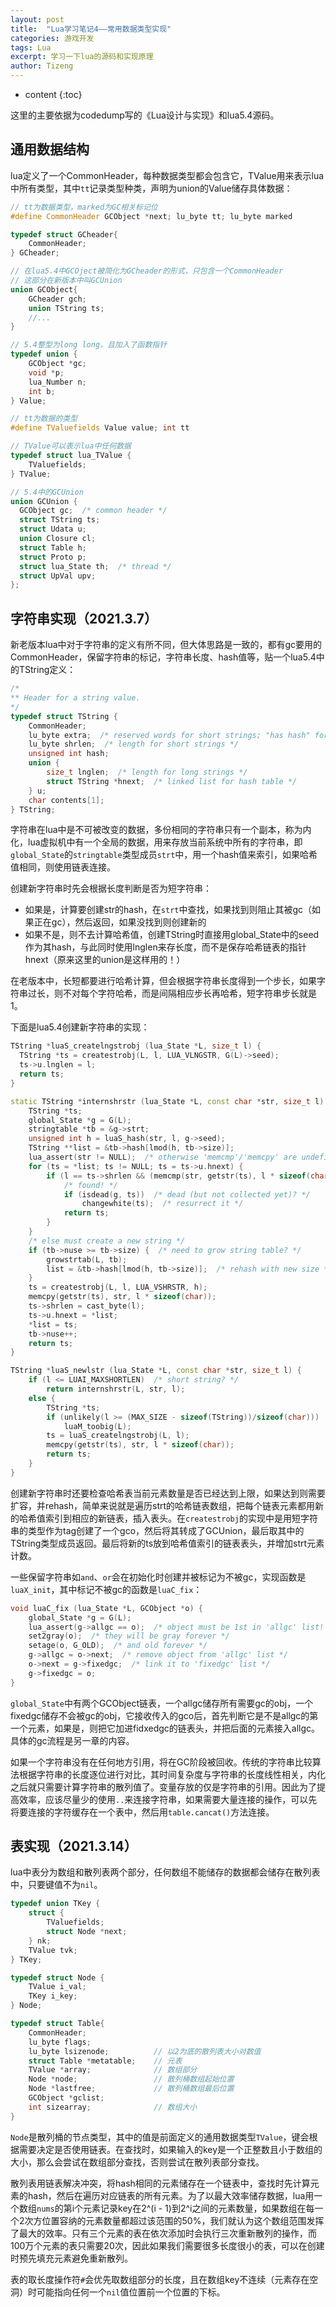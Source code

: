 ```yaml
---
layout: post
title:  "Lua学习笔记4——常用数据类型实现"
categories: 游戏开发
tags: Lua
excerpt: 学习一下lua的源码和实现原理
author: Tizeng
---
```


* content
{:toc}

这里的主要依据为codedump写的《Lua设计与实现》和lua5.4源码。

## 通用数据结构

lua定义了一个CommonHeader，每种数据类型都会包含它，TValue用来表示lua中所有类型，其中`tt`记录类型种类，声明为union的Value储存具体数据：

```c++
// tt为数据类型，marked为GC相关标记位
#define CommonHeader GCObject *next; lu_byte tt; lu_byte marked 

typedef struct GCheader{
    CommonHeader;
} GCheader;

// 在lua5.4中GCOject被简化为GCheader的形式，只包含一个CommonHeader
// 这部分在新版本中叫GCUnion
union GCObject{
    GCheader gch;
    union TString ts;
    //...
}

// 5.4整型为long long，且加入了函数指针
typedef union {
    GCObject *gc;
    void *p;
    lua_Number n;
    int b;
} Value;

// tt为数据的类型
#define TValuefields Value value; int tt

// TValue可以表示lua中任何数据
typedef struct lua_TValue {
    TValuefields;
} TValue;

// 5.4中的GCUnion
union GCUnion {
  GCObject gc;  /* common header */
  struct TString ts;
  struct Udata u;
  union Closure cl;
  struct Table h;
  struct Proto p;
  struct lua_State th;  /* thread */
  struct UpVal upv;
};
```

## 字符串实现（2021.3.7）

新老版本lua中对于字符串的定义有所不同，但大体思路是一致的，都有gc要用的CommonHeader，保留字符串的标记，字符串长度、hash值等，贴一个lua5.4中的TString定义：

```c++
/*
** Header for a string value.
*/
typedef struct TString {
    CommonHeader;
    lu_byte extra;  /* reserved words for short strings; "has hash" for longs */
    lu_byte shrlen;  /* length for short strings */
    unsigned int hash;
    union {
        size_t lnglen;  /* length for long strings */
        struct TString *hnext;  /* linked list for hash table */
    } u;
    char contents[1];
} TString;
```

字符串在lua中是不可被改变的数据，多份相同的字符串只有一个副本，称为内化，lua虚拟机中有一个全局的数据，用来存放当前系统中所有的字符串，即`global_State`的`stringtable`类型成员`strt`中，用一个hash值来索引，如果哈希值相同，则使用链表连接。

创建新字符串时先会根据长度判断是否为短字符串：

- 如果是，计算要创建str的hash，在`strt`中查找，如果找到则阻止其被gc（如果正在gc），然后返回，如果没找到则创建新的
- 如果不是，则不去计算哈希值，创建TString时直接用global_State中的seed作为其hash，与此同时使用lnglen来存长度，而不是保存哈希链表的指针hnext（原来这里的union是这样用的！）

在老版本中，长短都要进行哈希计算，但会根据字符串长度得到一个步长，如果字符串过长，则不对每个字符哈希，而是间隔相应步长再哈希，短字符串步长就是1。
 
下面是lua5.4创建新字符串的实现：

```c++
TString *luaS_createlngstrobj (lua_State *L, size_t l) {
  TString *ts = createstrobj(L, l, LUA_VLNGSTR, G(L)->seed);
  ts->u.lnglen = l;
  return ts;
}

static TString *internshrstr (lua_State *L, const char *str, size_t l) {
    TString *ts;
    global_State *g = G(L);
    stringtable *tb = &g->strt;
    unsigned int h = luaS_hash(str, l, g->seed);
    TString **list = &tb->hash[lmod(h, tb->size)];
    lua_assert(str != NULL);  /* otherwise 'memcmp'/'memcpy' are undefined */
    for (ts = *list; ts != NULL; ts = ts->u.hnext) {
        if (l == ts->shrlen && (memcmp(str, getstr(ts), l * sizeof(char)) == 0)) {
            /* found! */
            if (isdead(g, ts))  /* dead (but not collected yet)? */
                changewhite(ts);  /* resurrect it */
            return ts;
        }
    }
    /* else must create a new string */
    if (tb->nuse >= tb->size) {  /* need to grow string table? */
        growstrtab(L, tb);
        list = &tb->hash[lmod(h, tb->size)];  /* rehash with new size */
    }
    ts = createstrobj(L, l, LUA_VSHRSTR, h);
    memcpy(getstr(ts), str, l * sizeof(char));
    ts->shrlen = cast_byte(l);
    ts->u.hnext = *list;
    *list = ts;
    tb->nuse++;
    return ts;
}

TString *luaS_newlstr (lua_State *L, const char *str, size_t l) {
    if (l <= LUAI_MAXSHORTLEN)  /* short string? */
        return internshrstr(L, str, l);
    else {
        TString *ts;
        if (unlikely(l >= (MAX_SIZE - sizeof(TString))/sizeof(char)))
            luaM_toobig(L);
        ts = luaS_createlngstrobj(L, l);
        memcpy(getstr(ts), str, l * sizeof(char));
        return ts;
    }
}
```

创建新字符串时还要检查哈希表当前元素数量是否已经达到上限，如果达到则需要扩容，并rehash，简单来说就是遍历strt的哈希链表数组，把每个链表元素都用新的哈希值索引到相应的新链表，插入表头。在`createstrobj`的实现中是用短字符串的类型作为tag创建了一个gco，然后将其转成了GCUnion，最后取其中的TString类型成员返回。最后将新的ts放到哈希值索引的链表表头，并增加strt元素计数。

一些保留字符串如`and`、`or`会在初始化时创建并被标记为不被gc，实现函数是`luaX_init`，其中标记不被gc的函数是`luaC_fix`：

```c++
void luaC_fix (lua_State *L, GCObject *o) {
    global_State *g = G(L);
    lua_assert(g->allgc == o);  /* object must be 1st in 'allgc' list! */
    set2gray(o);  /* they will be gray forever */
    setage(o, G_OLD);  /* and old forever */
    g->allgc = o->next;  /* remove object from 'allgc' list */
    o->next = g->fixedgc;  /* link it to 'fixedgc' list */
    g->fixedgc = o;
}
```

`global_State`中有两个GCObject链表，一个allgc储存所有需要gc的obj，一个fixedgc储存不会被gc的obj，它接收传入的gco后，首先判断它是不是allgc的第一个元素，如果是，则把它加进fidxedgc的链表头，并把后面的元素接入allgc。具体的gc流程是另一章的内容。

如果一个字符串没有在任何地方引用，将在GC阶段被回收。传统的字符串比较算法根据字符串的长度逐位进行对比，其时间复杂度与字符串的长度线性相关，内化之后就只需要计算字符串的散列值了。变量存放的仅是字符串的引用。因此为了提高效率，应该尽量少的使用`..`来连接字符串，如果需要大量连接的操作，可以先将要连接的字符缓存在一个表中，然后用`table.cancat()`方法连接。

## 表实现（2021.3.14）

lua中表分为数组和散列表两个部分，任何数组不能储存的数据都会储存在散列表中，只要键值不为`nil`。

```c++
typedef union TKey {
    struct {
        TValuefields;
        struct Node *next;
    } nk;
    TValue tvk;
} TKey;

typedef struct Node {
    TValue i_val;
    TKey i_key;
} Node;

typedef struct Table{
    CommonHeader;
    lu_byte flags;
    lu_byte lsizenode;          // 以2为底的散列表大小对数值
    struct Table *metatable;    // 元表
    TValue *array;              // 数组部分
    Node *node;                 // 散列桶数组起始位置
    Node *lastfree;             // 散列桶数组最后位置
    GCObject *gclist;
    int sizearray;              // 数组大小
}
```

`Node`是散列桶的节点类型，其中的值是前面定义的通用数据类型`TValue`，键会根据需要决定是否使用链表。在查找时，如果输入的key是一个正整数且小于数组的大小，那么会尝试在数组部分查找，否则尝试在散列表部分查找。

散列表用链表解决冲突，将hash相同的元素储存在一个链表中，查找时先计算元素的hash，然后在遍历对应链表的所有元素。为了以最大效率储存数据，lua用一个数组`nums`的第i个元素记录key在2^(i - 1)到2^i之间的元素数量，如果数组在每一个2次方位置容纳的元素数量都超过该范围的50%，我们就认为这个数组范围发挥了最大的效率。只有三个元素的表在依次添加时会执行三次重新散列的操作，而100万个元素的表只需要20次，因此如果我们需要很多长度很小的表，可以在创建时预先填充元素避免重新散列。

表的取长度操作符`#`会优先取数组部分的长度，且在数组key不连续（元素存在空洞）时可能指向任何一个`nil`值位置前一个位置的下标。
